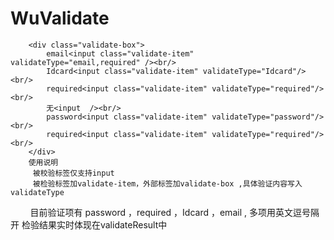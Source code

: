 # WuValidate

        <div class="validate-box">
            email<input class="validate-item" validateType="email,required" /><br/>
            Idcard<input class="validate-item" validateType="Idcard"/><br/>
            required<input class="validate-item" validateType="required"/><br/>
            无<input  /><br/>
            password<input class="validate-item" validateType="password"/><br/>
            required<input class="validate-item" validateType="required"/><br/>
        </div>
        使用说明 
         被校验标签仅支持input 
         被检验标签加validate-item，外部标签加validate-box ,具体验证内容写入validateType
         目前验证项有 password ，required ，Idcard ，email , 多项用英文逗号隔开
         检验结果实时体现在validateResult中
